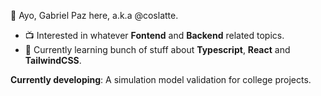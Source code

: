👋 Ayo, Gabriel Paz here, a.k.a @coslatte.

- 📺 Interested in whatever **Fontend** and **Backend** related topics.
- 🌱 Currently learning bunch of stuff about **Typescript**, **React** and **TailwindCSS**.

**Currently developing**:
A simulation model validation for college projects.
